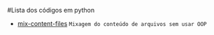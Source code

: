 #Lista dos códigos em python

- [mix-content-files](/mix-content-files) `Mixagem do conteúdo de arquivos sem usar OOP`   